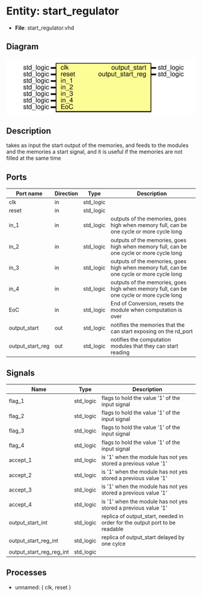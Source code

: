 # Entity: start_regulator 

- **File**: start_regulator.vhd
## Diagram

![Diagram](start_regulator.svg "Diagram")
## Description

takes as input the start output of the memories, and feeds to the modules and the memories a start signal, and it is useful if the memories are not filled at the same time

## Ports

| Port name        | Direction | Type      | Description                                                                              |
| ---------------- | --------- | --------- | ---------------------------------------------------------------------------------------- |
| clk              | in        | std_logic |                                                                                          |
| reset            | in        | std_logic |                                                                                          |
| in_1             | in        | std_logic | outputs of the memories, goes high when memory full, can be one cycle or more cycle long |
| in_2             | in        | std_logic | outputs of the memories, goes high when memory full, can be one cycle or more cycle long |
| in_3             | in        | std_logic | outputs of the memories, goes high when memory full, can be one cycle or more cycle long |
| in_4             | in        | std_logic | outputs of the memories, goes high when memory full, can be one cycle or more cycle long |
| EoC              | in        | std_logic | End of Conversion, resets the module when computation is over                            |
| output_start     | out       | std_logic | notifies the memories that the can start exposing on the rd_port                         |
| output_start_reg | out       | std_logic | notifies the computation modules that they can start reading                             |
## Signals

| Name                     | Type      | Description                                                                 |
| ------------------------ | --------- | --------------------------------------------------------------------------- |
| flag_1                   | std_logic | flags to hold the value '1' of the input signal                             |
| flag_2                   | std_logic | flags to hold the value '1' of the input signal                             |
| flag_3                   | std_logic | flags to hold the value '1' of the input signal                             |
| flag_4                   | std_logic | flags to hold the value '1' of the input signal                             |
| accept_1                 | std_logic | is '1' when the module has not yes stored a previous value '1'              |
| accept_2                 | std_logic | is '1' when the module has not yes stored a previous value '1'              |
| accept_3                 | std_logic | is '1' when the module has not yes stored a previous value '1'              |
| accept_4                 | std_logic | is '1' when the module has not yes stored a previous value '1'              |
| output_start_int         | std_logic | replica of output_start, needed in order for the output port to be readable |
| output_start_reg_int     | std_logic | replica of output_start delayed by one cylce                                |
| output_start_reg_reg_int | std_logic |                                                                             |
## Processes
- unnamed: ( clk, reset )
